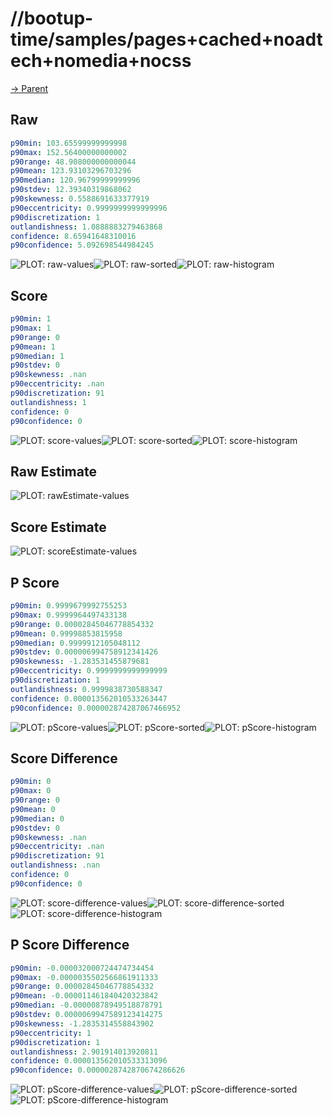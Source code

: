 
# //bootup-time/samples/pages+cached+noadtech+nomedia+nocss

[→ Parent](../..)


## Raw


```yaml
p90min: 103.65599999999998
p90max: 152.56400000000002
p90range: 48.908000000000044
p90mean: 123.93103296703296
p90median: 120.96799999999996
p90stdev: 12.39340319868062
p90skewness: 0.5588691633377919
p90eccentricity: 0.9999999999999996
p90discretization: 1
outlandishness: 1.0888883279463868
confidence: 8.65941648310016
p90confidence: 5.092698544984245

```

![PLOT: raw-values](./raw/values.svg)![PLOT: raw-sorted](./raw/sorted.svg)![PLOT: raw-histogram](./raw/histogram.svg)
## Score


```yaml
p90min: 1
p90max: 1
p90range: 0
p90mean: 1
p90median: 1
p90stdev: 0
p90skewness: .nan
p90eccentricity: .nan
p90discretization: 91
outlandishness: 1
confidence: 0
p90confidence: 0

```

![PLOT: score-values](./score/values.svg)![PLOT: score-sorted](./score/sorted.svg)![PLOT: score-histogram](./score/histogram.svg)
## Raw Estimate

![PLOT: rawEstimate-values](./rawEstimate/values.svg)
## Score Estimate

![PLOT: scoreEstimate-values](./scoreEstimate/values.svg)
## P Score


```yaml
p90min: 0.9999679992755253
p90max: 0.9999964497433138
p90range: 0.00002845046778854332
p90mean: 0.99998853815958
p90median: 0.9999912105048112
p90stdev: 0.000006994758912341426
p90skewness: -1.283531455879681
p90eccentricity: 0.9999999999999999
p90discretization: 1
outlandishness: 0.9999838730588347
confidence: 0.000013562010533263447
p90confidence: 0.000002874287067466952

```

![PLOT: pScore-values](./pScore/values.svg)![PLOT: pScore-sorted](./pScore/sorted.svg)![PLOT: pScore-histogram](./pScore/histogram.svg)
## Score Difference


```yaml
p90min: 0
p90max: 0
p90range: 0
p90mean: 0
p90median: 0
p90stdev: 0
p90skewness: .nan
p90eccentricity: .nan
p90discretization: 91
outlandishness: .nan
confidence: 0
p90confidence: 0

```

![PLOT: score-difference-values](./score-difference/values.svg)![PLOT: score-difference-sorted](./score-difference/sorted.svg)![PLOT: score-difference-histogram](./score-difference/histogram.svg)
## P Score Difference


```yaml
p90min: -0.000032000724474734454
p90max: -0.0000035502566861911333
p90range: 0.00002845046778854332
p90mean: -0.000011461840420323842
p90median: -0.00000878949518878791
p90stdev: 0.0000069947589123414275
p90skewness: -1.2835314558843902
p90eccentricity: 1
p90discretization: 1
outlandishness: 2.901914013920811
confidence: 0.000013562010533313096
p90confidence: 0.0000028742870674286626

```

![PLOT: pScore-difference-values](./pScore-difference/values.svg)![PLOT: pScore-difference-sorted](./pScore-difference/sorted.svg)![PLOT: pScore-difference-histogram](./pScore-difference/histogram.svg)